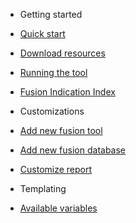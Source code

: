 * Getting started

* [Quick start](README.md)
* [Download resources](download.md)
* [Running the tool](usage.md)
* [Fusion Indication Index](score.md)

* Customizations

* [Add new fusion tool](add_tool.md)
* [Add new fusion database](add_database.md)
* [Customize report](customize_report.md)

* Templating

* [Available variables](templating.md)

